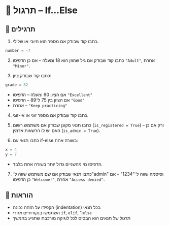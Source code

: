 # 📘 תרגול – If...Else

## 🧪 תרגילים

1. כתבו קוד שבודק אם מספר הוא חיובי או שלילי.
```python
number = -7
```

2. כתבו קוד שבודק אם גיל שהוזן הוא 18 ומעלה – אם כן הדפיסו `"Adult"`, אחרת `"Minor"`.

3. כתבו קוד שבודק ציון:
```python
grade = 82
```
- אם הציון 90 ומעלה – הדפיסו `"Excellent"`  
- אם הציון בין 75 ל־89 – הדפיסו `"Good"`  
- אחרת – `"Keep practicing"`

4. כתבו קוד שבודק אם מספר זוגי או אי-זוגי.

5. כתבו תנאי מקונן שבודק אם משתמש רשום (`is_registered = True`) ורק אם כן – האם יש לו הרשאות אדמין (`is_admin = True`).

6. כתבו תנאי עם if-else בשורה אחת:
```python
x = 4
y = 7
```
- הדפיסו מי מהשניים גדול יותר בשורה אחת בלבד.

7. כתבו תנאי שבודק אם שם משתמש שווה ל־"admin" וסיסמה שווה ל־"1234" – אם כן הדפיסו `"Welcome!"`, אחרת `"Access denied"`.

## 📌 הוראות
- הקפידו על הזחה נכונה (indentation) בכל תנאי  
- השתמשו בנקודתיים אחרי `if`, `elif`, ו־`else`  
- תרגול של תנאים הוא הבסיס לכל לוגיקה מורכבת שתגיע בהמשך
